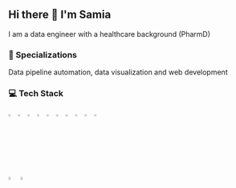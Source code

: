 
## Hi there 👋 I'm Samia

<!--
**samiaab1990/samiaab1990** is a ✨ _special_ ✨ repository because its `README.md` (this file) appears on your GitHub profile.


Here are some ideas to get you started:

- 🔭 I’m currently working on ...
- 🌱 I’m currently learning ...
- 👯 I’m looking to collaborate on ...
- 🤔 I’m looking for help with ...
- 💬 Ask me about ...
- 📫 How to reach me: ...

- ⚡ Fun fact: ...
-->
I am a data engineer with a healthcare background (PharmD)
### 🌟 Specializations
Data pipeline automation, data visualization and web development
### 💻 Tech Stack 
<span><img src="https://cdn.jsdelivr.net/gh/devicons/devicon@latest/icons/r/r-original.svg" width=3% height=3%/> 
      <img src="https://cdn.jsdelivr.net/gh/devicons/devicon@latest/icons/python/python-original.svg" width=3% height=3%/>
      <img src="https://cdn.jsdelivr.net/gh/devicons/devicon@latest/icons/postgresql/postgresql-original-wordmark.svg" width=3% height=3% />
      <img src="https://cdn.jsdelivr.net/gh/devicons/devicon@latest/icons/html5/html5-original-wordmark.svg" width=3% height=3%/>
      <img src="https://cdn.jsdelivr.net/gh/devicons/devicon@latest/icons/css3/css3-original-wordmark.svg" width=3% height=3%/>
      <img src="https://cdn.jsdelivr.net/gh/devicons/devicon@latest/icons/javascript/javascript-original.svg" width=3% height=3%/>
      <img src="https://cdn.jsdelivr.net/gh/devicons/devicon@latest/icons/c/c-original.svg" width=3% height=3%/>
</span>
<span>
      <img src="https://cdn.jsdelivr.net/gh/devicons/devicon@latest/icons/amazonwebservices/amazonwebservices-original-wordmark.svg" width = 3% height=3%/>
</span>
<span>
      <img src="https://cdn.jsdelivr.net/gh/devicons/devicon@latest/icons/react/react-original-wordmark.svg" width=3% height=3%/>
      <img src="https://cdn.jsdelivr.net/gh/devicons/devicon@latest/icons/nodejs/nodejs-original-wordmark.svg" width=3% height=3%/>   
      <img src="https://cdn.jsdelivr.net/gh/devicons/devicon@latest/icons/express/express-original-wordmark.svg" width=4% height=4%/>
      <img src="https://cdn.jsdelivr.net/gh/devicons/devicon@latest/icons/flask/flask-original-wordmark.svg" width=4% height=4%/>
</span>

